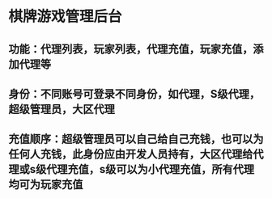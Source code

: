 # 棋牌游戏管理后台
## 功能：代理列表，玩家列表，代理充值，玩家充值，添加代理等
## 身份：不同账号可登录不同身份，如代理，S级代理，超级管理员，大区代理
## 充值顺序：超级管理员可以自己给自己充钱，也可以为任何人充钱，此身份应由开发人员持有，大区代理给代理或s级代理充值，s级可以为小代理充值，所有代理均可为玩家充值
